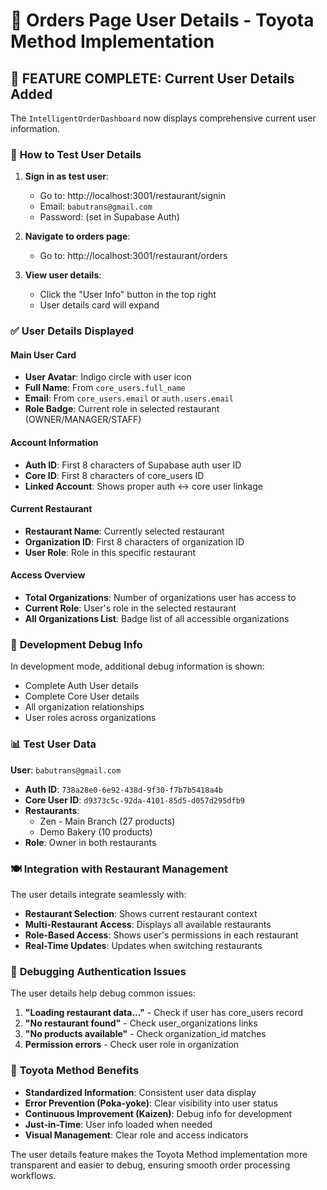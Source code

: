 # 👤 **Orders Page User Details - Toyota Method Implementation**

## 🎉 **FEATURE COMPLETE: Current User Details Added**

The `IntelligentOrderDashboard` now displays comprehensive current user information.

### 📍 **How to Test User Details**

1. **Sign in as test user**:
   - Go to: http://localhost:3001/restaurant/signin
   - Email: `babutrans@gmail.com`
   - Password: (set in Supabase Auth)

2. **Navigate to orders page**:
   - Go to: http://localhost:3001/restaurant/orders

3. **View user details**:
   - Click the "User Info" button in the top right
   - User details card will expand

### ✅ **User Details Displayed**

#### **Main User Card**
- **User Avatar**: Indigo circle with user icon
- **Full Name**: From `core_users.full_name`
- **Email**: From `core_users.email` or `auth.users.email`
- **Role Badge**: Current role in selected restaurant (OWNER/MANAGER/STAFF)

#### **Account Information**
- **Auth ID**: First 8 characters of Supabase auth user ID
- **Core ID**: First 8 characters of core_users ID
- **Linked Account**: Shows proper auth ↔️ core user linkage

#### **Current Restaurant**
- **Restaurant Name**: Currently selected restaurant
- **Organization ID**: First 8 characters of organization ID
- **User Role**: Role in this specific restaurant

#### **Access Overview**
- **Total Organizations**: Number of organizations user has access to
- **Current Role**: User's role in the selected restaurant
- **All Organizations List**: Badge list of all accessible organizations

### 🔧 **Development Debug Info**

In development mode, additional debug information is shown:
- Complete Auth User details
- Complete Core User details
- All organization relationships
- User roles across organizations

### 📊 **Test User Data**

**User**: `babutrans@gmail.com`
- **Auth ID**: `738a28e0-6e92-438d-9f30-f7b7b5418a4b`
- **Core User ID**: `d9373c5c-92da-4101-85d5-d057d295dfb9`
- **Restaurants**: 
  - Zen - Main Branch (27 products)
  - Demo Bakery (10 products)
- **Role**: Owner in both restaurants

### 🍽️ **Integration with Restaurant Management**

The user details integrate seamlessly with:
- **Restaurant Selection**: Shows current restaurant context
- **Multi-Restaurant Access**: Displays all available restaurants
- **Role-Based Access**: Shows user's permissions in each restaurant
- **Real-Time Updates**: Updates when switching restaurants

### 🔎 **Debugging Authentication Issues**

The user details help debug common issues:
1. **"Loading restaurant data..."** - Check if user has core_users record
2. **"No restaurant found"** - Check user_organizations links
3. **"No products available"** - Check organization_id matches
4. **Permission errors** - Check user role in organization

### 🎯 **Toyota Method Benefits**

- **Standardized Information**: Consistent user data display
- **Error Prevention (Poka-yoke)**: Clear visibility into user status
- **Continuous Improvement (Kaizen)**: Debug info for development
- **Just-in-Time**: User info loaded when needed
- **Visual Management**: Clear role and access indicators

The user details feature makes the Toyota Method implementation more transparent and easier to debug, ensuring smooth order processing workflows.

